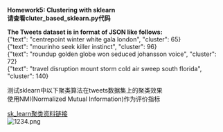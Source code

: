 __Homework5: Clustering with sklearn__  
__请查看cluter_based_sklearn.py代码__  
	
**The Tweets dataset is in format of JSON like follows:**  
{"text": "centrepoint winter white gala london", "cluster": 65}  
{"text": "mourinho seek killer instinct", "cluster": 96}  
{"text": "roundup golden globe won seduced johansson voice", "cluster": 72}  
{"text": "travel disruption mount storm cold air sweep south florida", "cluster": 140}  
	
测试sklearn中以下聚类算法在tweets数据集上的聚类效果  
使用NMI(Normalized Mutual Information)作为评价指标  
	
[sk_learn聚类资料链接](https://scikit-learn.org/stable/modules/clustering.html#)  
![1234.png](https://i.loli.net/2018/11/30/5c009448447f5.png)
	